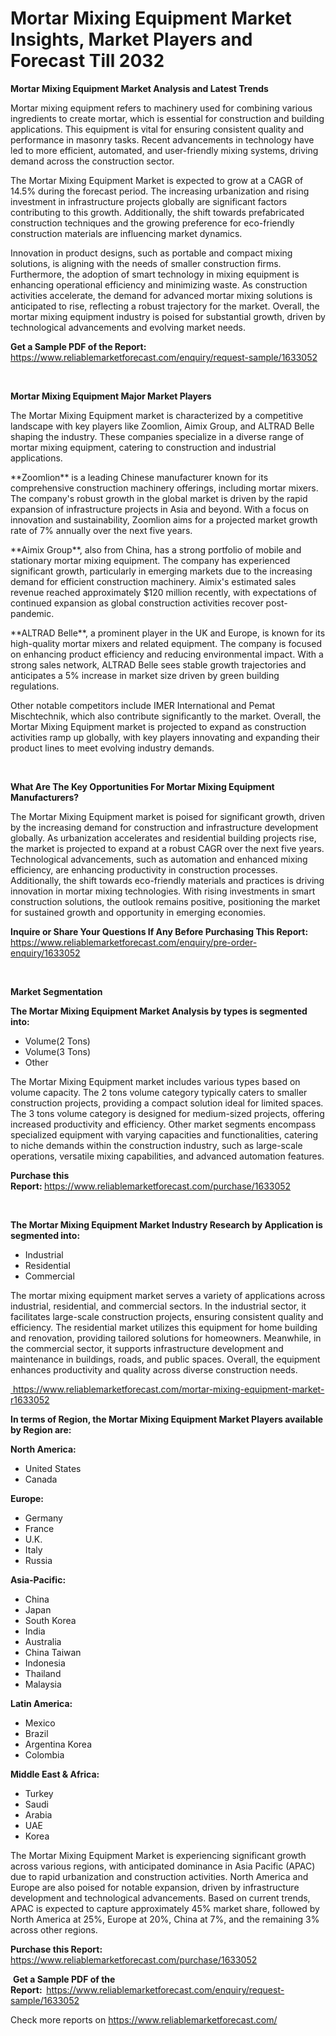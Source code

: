 <p><h1>Mortar Mixing Equipment Market Insights, Market Players and Forecast Till 2032</h1></p><p><strong>Mortar Mixing Equipment Market Analysis and Latest Trends</strong></p>
<p><p>Mortar mixing equipment refers to machinery used for combining various ingredients to create mortar, which is essential for construction and building applications. This equipment is vital for ensuring consistent quality and performance in masonry tasks. Recent advancements in technology have led to more efficient, automated, and user-friendly mixing systems, driving demand across the construction sector.</p><p>The Mortar Mixing Equipment Market is expected to grow at a CAGR of 14.5% during the forecast period. The increasing urbanization and rising investment in infrastructure projects globally are significant factors contributing to this growth. Additionally, the shift towards prefabricated construction techniques and the growing preference for eco-friendly construction materials are influencing market dynamics.</p><p>Innovation in product designs, such as portable and compact mixing solutions, is aligning with the needs of smaller construction firms. Furthermore, the adoption of smart technology in mixing equipment is enhancing operational efficiency and minimizing waste. As construction activities accelerate, the demand for advanced mortar mixing solutions is anticipated to rise, reflecting a robust trajectory for the market. Overall, the mortar mixing equipment industry is poised for substantial growth, driven by technological advancements and evolving market needs.</p></p>
<p><strong>Get a Sample PDF of the Report:&nbsp;</strong> <a href="https://www.reliablemarketforecast.com/enquiry/request-sample/1633052?utm_campaign=2210&utm_medium=2&utm_source=Github&utm_content=ia&utm_term=21022025&utm_id=mortar-mixing-equipment">https://www.reliablemarketforecast.com/enquiry/request-sample/1633052</a></p>
<p>&nbsp;</p>
<p><strong>Mortar Mixing Equipment Major Market Players</strong></p>
<p><p>The Mortar Mixing Equipment market is characterized by a competitive landscape with key players like Zoomlion, Aimix Group, and ALTRAD Belle shaping the industry. These companies specialize in a diverse range of mortar mixing equipment, catering to construction and industrial applications.</p><p>**Zoomlion** is a leading Chinese manufacturer known for its comprehensive construction machinery offerings, including mortar mixers. The company's robust growth in the global market is driven by the rapid expansion of infrastructure projects in Asia and beyond. With a focus on innovation and sustainability, Zoomlion aims for a projected market growth rate of 7% annually over the next five years.</p><p>**Aimix Group**, also from China, has a strong portfolio of mobile and stationary mortar mixing equipment. The company has experienced significant growth, particularly in emerging markets due to the increasing demand for efficient construction machinery. Aimix's estimated sales revenue reached approximately $120 million recently, with expectations of continued expansion as global construction activities recover post-pandemic.</p><p>**ALTRAD Belle**, a prominent player in the UK and Europe, is known for its high-quality mortar mixers and related equipment. The company is focused on enhancing product efficiency and reducing environmental impact. With a strong sales network, ALTRAD Belle sees stable growth trajectories and anticipates a 5% increase in market size driven by green building regulations.</p><p>Other notable competitors include IMER International and Pemat Mischtechnik, which also contribute significantly to the market. Overall, the Mortar Mixing Equipment market is projected to expand as construction activities ramp up globally, with key players innovating and expanding their product lines to meet evolving industry demands.</p></p>
<p>&nbsp;</p>
<p><strong>What Are The Key Opportunities For Mortar Mixing Equipment Manufacturers?</strong></p>
<p><p>The Mortar Mixing Equipment market is poised for significant growth, driven by the increasing demand for construction and infrastructure development globally. As urbanization accelerates and residential building projects rise, the market is projected to expand at a robust CAGR over the next five years. Technological advancements, such as automation and enhanced mixing efficiency, are enhancing productivity in construction processes. Additionally, the shift towards eco-friendly materials and practices is driving innovation in mortar mixing technologies. With rising investments in smart construction solutions, the outlook remains positive, positioning the market for sustained growth and opportunity in emerging economies.</p></p>
<p><strong>Inquire or Share Your Questions If Any Before Purchasing This Report:</strong> <a href="https://www.reliablemarketforecast.com/enquiry/pre-order-enquiry/1633052?utm_campaign=2210&utm_medium=2&utm_source=Github&utm_content=ia&utm_term=21022025&utm_id=mortar-mixing-equipment">https://www.reliablemarketforecast.com/enquiry/pre-order-enquiry/1633052</a></p>
<p>&nbsp;</p>
<p><strong>Market Segmentation</strong></p>
<p><strong>The Mortar Mixing Equipment Market Analysis by types is segmented into:</strong></p>
<p><ul><li>Volume(2 Tons)</li><li>Volume(3 Tons)</li><li>Other</li></ul></p>
<p><p>The Mortar Mixing Equipment market includes various types based on volume capacity. The 2 tons volume category typically caters to smaller construction projects, providing a compact solution ideal for limited spaces. The 3 tons volume category is designed for medium-sized projects, offering increased productivity and efficiency. Other market segments encompass specialized equipment with varying capacities and functionalities, catering to niche demands within the construction industry, such as large-scale operations, versatile mixing capabilities, and advanced automation features.</p></p>
<p><strong>Purchase this Report:&nbsp;</strong><a href="https://www.reliablemarketforecast.com/purchase/1633052?utm_campaign=2210&utm_medium=2&utm_source=Github&utm_content=ia&utm_term=21022025&utm_id=mortar-mixing-equipment">https://www.reliablemarketforecast.com/purchase/1633052</a></p>
<p>&nbsp;</p>
<p><strong>The Mortar Mixing Equipment Market Industry Research by Application is segmented into:</strong></p>
<p><ul><li>Industrial</li><li>Residential</li><li>Commercial</li></ul></p>
<p><p>The mortar mixing equipment market serves a variety of applications across industrial, residential, and commercial sectors. In the industrial sector, it facilitates large-scale construction projects, ensuring consistent quality and efficiency. The residential market utilizes this equipment for home building and renovation, providing tailored solutions for homeowners. Meanwhile, in the commercial sector, it supports infrastructure development and maintenance in buildings, roads, and public spaces. Overall, the equipment enhances productivity and quality across diverse construction needs.</p></p>
<p><a href="https://www.reliablemarketforecast.com/mortar-mixing-equipment-market-r1633052?utm_campaign=2210&utm_medium=2&utm_source=Github&utm_content=ia&utm_term=21022025&utm_id=mortar-mixing-equipment">&nbsp;https://www.reliablemarketforecast.com/mortar-mixing-equipment-market-r1633052</a></p>
<p><strong>In terms of Region, the Mortar Mixing Equipment Market Players available by Region are:</strong></p>
<p>
    <p> <strong> North America: </strong>
        <ul>
            <li>United States</li>
            <li>Canada</li>
        </ul>
        </p> 
    <p> <strong> Europe: </strong>
        <ul>
            <li>Germany</li>
            <li>France</li>
            <li>U.K.</li>
            <li>Italy</li>
            <li>Russia</li>
        </ul>
        </p> 
    <p> <strong> Asia-Pacific: </strong>
        <ul>
            <li>China</li>
            <li>Japan</li>
            <li>South Korea</li>
            <li>India</li>
            <li>Australia</li>
            <li>China Taiwan</li>
            <li>Indonesia</li>
            <li>Thailand</li>
            <li>Malaysia</li>
        </ul>
        </p> 
    <p> <strong> Latin America: </strong>
        <ul>
            <li>Mexico</li>
            <li>Brazil</li>
            <li>Argentina Korea</li>
            <li>Colombia</li>
        </ul>
        </p> 
    <p> <strong> Middle East & Africa: </strong>
        <ul>
            <li>Turkey</li>
            <li>Saudi</li>
            <li>Arabia</li>
            <li>UAE</li>
            <li>Korea</li>
        </ul>
    </p>
    </p>
<p><p>The Mortar Mixing Equipment Market is experiencing significant growth across various regions, with anticipated dominance in Asia Pacific (APAC) due to rapid urbanization and construction activities. North America and Europe are also poised for notable expansion, driven by infrastructure development and technological advancements. Based on current trends, APAC is expected to capture approximately 45% market share, followed by North America at 25%, Europe at 20%, China at 7%, and the remaining 3% across other regions.</p></p>
<p><strong>Purchase this Report: </strong><a href="https://www.reliablemarketforecast.com/purchase/1633052?utm_campaign=2210&utm_medium=2&utm_source=Github&utm_content=ia&utm_term=21022025&utm_id=mortar-mixing-equipment">https://www.reliablemarketforecast.com/purchase/1633052</a></p>
<p>&nbsp;<strong>Get a Sample PDF of the Report:&nbsp;&nbsp;</strong><a href="https://www.reliablemarketforecast.com/enquiry/request-sample/1633052?utm_campaign=2210&utm_medium=2&utm_source=Github&utm_content=ia&utm_term=21022025&utm_id=mortar-mixing-equipment">https://www.reliablemarketforecast.com/enquiry/request-sample/1633052</a></p>
<p><strong></strong></p>
<p>Check more reports on <a href="https://www.reliablemarketforecast.com/?utm_campaign=2210&utm_medium=2&utm_source=Github&utm_content=ia&utm_term=21022025&utm_id=mortar-mixing-equipment">https://www.reliablemarketforecast.com/</a></p>